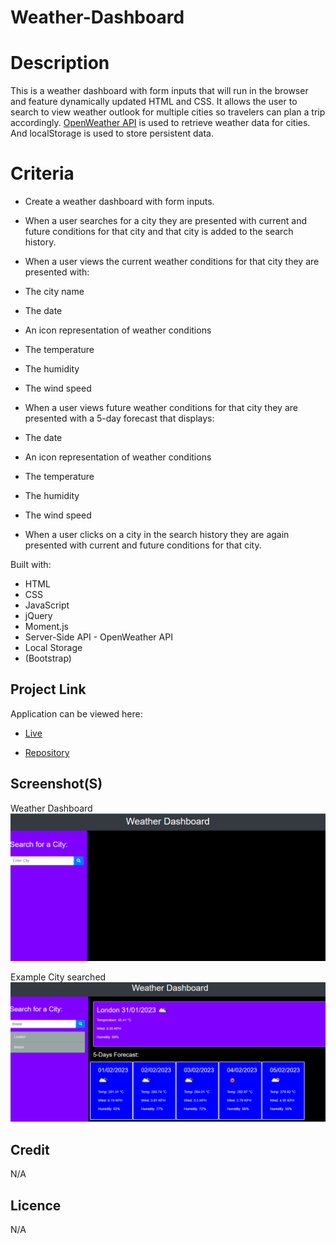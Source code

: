 # Weather-Dashboard

# Description
This is a weather dashboard with form inputs that will run in the browser and feature dynamically updated HTML and CSS. It allows the user to search to view weather outlook for multiple cities so travelers can plan a trip accordingly. [OpenWeather API](https://openweathermap.org/api) is used to retrieve weather data for cities. And localStorage is used to store persistent data.

# Criteria
* Create a weather dashboard with form inputs.
* When a user searches for a city they are presented with current and future conditions for that city and that city is added to the search history.

* When a user views the current weather conditions for that city they are presented with:
* The city name
* The date
* An icon representation of weather conditions
* The temperature
* The humidity
* The wind speed

* When a user views future weather conditions for that city they are presented with a 5-day forecast that displays:
* The date
* An icon representation of weather conditions
* The temperature
* The humidity
* The wind speed

* When a user clicks on a city in the search history they are again presented with current and future conditions for that city.

 Built with:
* HTML
* CSS
* JavaScript
* jQuery
* Moment.js
* Server-Side API - OpenWeather API
* Local Storage
* (Bootstrap)

## Project Link
Application can be viewed here: 
* [Live](https://yvonnesarah.github.io/Weather-Dashboard/)

* [Repository](https://github.com/yvonnesarah/Weather-Dashboard)

## Screenshot(S)
Weather Dashboard
![Screenshot](assets/images/weather-dashboard.png "Weather Dashboard")

Example City searched
![Screenshot](assets/images/city-searched-with-current-and-5-days.png "Example City searched with current and 5 days shown")

## Credit
N/A

## Licence
N/A
